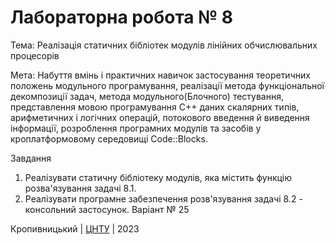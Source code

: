 ﻿# Лабораторна робота № 8

Тема: Реалізація статичних бібліотек модулів лінійних обчислювальних процесорів

Мета: Набуття вмінь і практичних навичок застосування теоретичних положень модульного програмування, реалізації метода функціональної декомпозиції задач, метода модульного(Блочного) тестування, представлення мовою програмування C++ даних скалярних типів, арифметичних і логічних операцій, потокового введення й виведення інформації, розроблення програмних модулів та засобів у кроплатформовому середовищі Code::Blocks.

Завдання 
1. Реалізувати статичну бібліотеку модулів, яка містить функцію розва'язування задачі 8.1.
2. Реалізувати програмне забезпечення розв'язування задачі 8.2 - консольний застосунок.
Варіант № 25


Кропивницький | <a href="http://www.kntu.kr.ua/">ЦНТУ</a> | 2023
